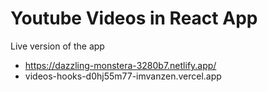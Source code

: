 # Youtube Videos in React App  

Live version of the app
- https://dazzling-monstera-3280b7.netlify.app/
- videos-hooks-d0hj55m77-imvanzen.vercel.app
